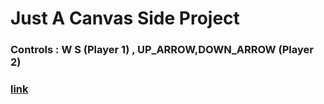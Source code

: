 # Just A Canvas Side Project

### Controls : W S (Player 1) , UP_ARROW,DOWN_ARROW (Player 2)


### [link](https://pingpongcanvas.netlify.app/)
